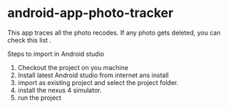 # android-app-photo-tracker
This app traces all the photo recodes. If any photo gets deleted, you can check this list .


Steps to import in Android studio

1. Checkout the project on you machine
2. Install latest Android studio from internet ans install
3. import as existing project and select the project folder.
4. install the nexus 4 simulator.
5. run the project
